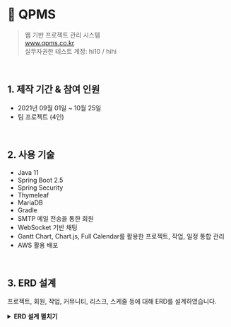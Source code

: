 # :pushpin: QPMS
>웹 기반 프로젝트 관리 시스템 <br>
>www.qpms.co.kr <br>
>실무자권한 테스트 계정: hi10 / hihi

</br>

## 1. 제작 기간 & 참여 인원
- 2021년 09월 01일 ~ 10월 25일
- 팀 프로젝트 (4인)

</br>

## 2. 사용 기술
  - Java 11
  - Spring Boot 2.5
  - Spring Security
  - Thymeleaf
  - MariaDB
  - Gradle
  - SMTP 메일 전송을 통한 회원
  - WebSocket 기반 채팅
  - Gantt Chart, Chart.js, Full Calendar를 활용한 프로젝트, 작업, 일정 통합 관리
  - AWS 활용 배포

</br>

## 3. ERD 설계
프로젝트, 회원, 작업, 커뮤니티, 리스크, 스케줄 등에 대해 ERD를 설계하였습니다.

<details>
<summary><b>ERD 설계 펼치기</b></summary>
<div markdown="1">

### 3.1. 전체 ERD 요약
![](https://github.com/chaewon-dev/portfolio/blob/main/src/ERD_summary.png)

### 3.2. 전체 ERD 
![](https://github.com/chaewon-dev/portfolio/blob/main/src/ERD_all.png)

### 3.3. ERD 확대 ver.
![](https://github.com/chaewon-dev/portfolio/blob/main/src/ERD_detail_01.png)
![](https://github.com/chaewon-dev/portfolio/blob/main/src/ERD_detail_02.png)
  
</div>
</details>

</br>
